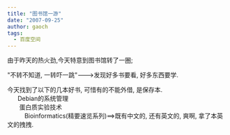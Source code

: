 ```yaml
---
title: "图书馆一游"
date: "2007-09-25"
author: gaoch
tags:
  - 百度空间
---
```


由于昨天的热火劲,今天特意到图书馆转了一圈;  
  
"不转不知道, 一转吓一跳"---&gt;发现好多书要看, 好多东西要学.  
  
今天找到了以下的几本好书, 可惜有的不能外借, 是保存本.  
      Debian的系统管理  
       蛋白质实验技术  
          Bioinformatics(精要速览系列)==&gt;既有中文的, 还有英文的,
爽啊, 拿了本英文的拽拽.  
         
